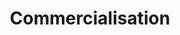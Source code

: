 ---
title: Commercialisation
longTitle: 'Commercialisation'
tags:
- gccommon
french:
- "[[Commercialization]]"
---